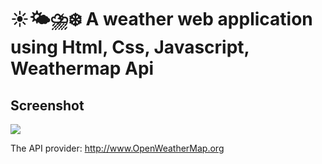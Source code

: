 # ☀️🌤⛈❄️ A weather web application using Html, Css, Javascript, Weathermap Api

## Screenshot
<img src="https://github.com/Bhaskar-maity/Javascript-weather-app/blob/main/Screenshot.jpg">

The API provider: http://www.OpenWeatherMap.org
